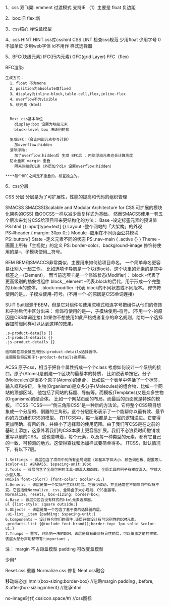 1、css
  双飞翼: emment 过渡模式 支持IE
          （1）主要是 float 负边距

2、box:旧
  flex:新

3、css核心
  弹性盒模型

4、css HINT   HINT.css库csshint  CSS LINT  检查css规范
  少用float
  少用字号
  0不加单位
  少用web字体
  id不用作 样式选择器

5、BFC(块级元素) IFC(行内元素) GFC(grid Layer) FFC（flex)

  BFC渲染:

    生成方式：
      1、float 不为none
      2、position为absolute或fixed
      3、display为inline-block,table-cell,flex,inline-flex
      4、overflow不为visible
      5、根元素（html）


      Box: css基本单位
        display:box 设置为块级元素
        block-level box 块级别的盒

      生成BFC：（会让内部元素参与计算）
        加overflow:hidden
      清除浮动：
        加了overflow:hidden后 生成 BFC后 ，内部浮动元素也会计算高度
      防止垂直 margin 重叠
        隔离同级的元素（外层加个div 设置overflow:hidden）

    ****每个BFC之间是不重叠的，相互独立的。


6、css分层

CSS 分层
分层是为了可扩展性，性能的提高和代码的组织管理

SMACSS
    SMACSS(Scalable and Modular Architecture for CSS 可扩展的模块化架构的CSS)
    像OOCSS一样以减少重复样式为基础。
    然而SMACSS使用一套五个层次来划分CSS给项目带来更结构化的方法：
    Base -设定标签元素的预设值 PS:html {} input[type=text] {}
    Layout -整个网站的「大架构」的外观 PS:#header { margin: 30px 0; }
    Module -应用在不同页面公共模块 PS:.button{}
    State -定义元素不同的状态 PS:.nav–main { .active {} }
    Theme - 画面上所有「主视觉」的定义 PS: border-color、background-image
    修饰符使用的是–，子模块使用__符号。

BEM
    BEM和SMACCS非常类似，主要用来如何给项目命名。
    一个简单命名更容易让别人一起工作。
    比如选项卡导航是一个块(Block)，这个块里的元素的是其中标签之一(Element)，
    而当前选项卡是一个修饰状态(Modifier)：
    block -代表了更高级别的抽象或组件
    block__element -代表.block的后代，用于形成一个完整的.block的整体。
    .block–modifier -代表.block的不同状态或不同版本。
    修饰符使用的是_，子模块使用–符号。(不用一个-的原因是CSS单词连接)

SUIT
    Suit起源于BEM，但是它对组件名使用驼峰式和连字号把组件从他们的修饰和子孙后代中区分出来：
    修饰符使用的是—，子模块使用–符号。(不用一个-的原因是CSS单词连接)
    如果你不想使用如此严格或者复杂的命名规则，给每一个选择器加前缀同样可以达到这样的效果。

    .s-product-details {}
    .t-product-details {}
    .js-product-details {}

    结构属性将会被应用到s-product-details选择器中。
    主题属性将应用于t-product-details选择器。

ACSS
    原子css，相当于把各个属性拆成一个个class
    考虑如何设计一个系统的接口。原子(Atoms)是创建一个区块的最基本的特质，
    比如说表单按钮。分子(Molecules)是很多个原子(Atoms)的组合，
    比如说一个表单中包括了一个标签，输入框和按钮。
    生物(Organisms)是众多分子(Molecules)的组合物，比如一个网站的顶部区域，
    他包括了网站的标题、导航等。而模板(Templates)又是众多生物(Organisms)的结合体。
    比如一个网站页面的布局。而最后的页面就是特殊的模板。
ITCSS
    ITCSS——“倒三角形CSS”是一种新的方法论。它将整个CSS项目想象成一个分层的、倒置的三角形。这个分层图形表示了一个能帮你以最有效、最节约的方式组织CSS的模型。
    在ITCSS中，每一层都是上一层的逻辑递进。它变得更加明确、有目的性，并缩小了选择器的使用范围。由于我们写CSS是在之前的基础上添加，这意外着我们的CSS本质上更容易扩展。我们不必浪费时间撤销或重写以前的CSS。
    这也意味着，每个元素，以及每一种类型的元素，都有它自己的一致、可预测的地方。这使得查找和添加样式要简单得多。 ITCSS，默认情况下，有以下7层。

    1.Settings — 该层包含了项目中的所有全局设置（如基本字体大小、颜色调色板、配置等）。
    $color-ui: #BADA55; $spacing-unit:10px
    2.Tools — 该层包含了全局可用的工具–即混入和函数。全局工具的例子有梯度混入、字体大小混入等。
    @mixin font-color() {font-color: $color-ui;}
    3.Generic — 该层是第一个实际产生CSS的层。它很少改动，并且通常在不同项目中保持不变。它包括像Normalize. css、全局盒子大小规则、CSS重置等。
    Normalize, resets, box-sizing: border-box;
    4.Base — 该层只包含没有样式的html元素选择器。
    ul {list-style: square outside;}
    5.Objects — 该层是第一个包含了基于类的选择器的层。
    .ui-list__item {padding: $spacing-unit;}
    6.Components — 设计符合你们的组件,该层开始设计有可识别性的DOM元素。
    .products-list {@include font-brand();border-top: 1px solid $color-ui;}
    7.Trumps — 重写，只影响一块的DOM。该层是具有最高特异性的层，可以覆盖之前的样式。该层大部分声明都带有!important 。

注：
  margin 不占距盒模型
  padding 可改变盒模型

  少用*

  Reset.css 重置
  Normalize.css 修复
  Neat.css融合

  移动端必加
  html:{box-sizing:border-box} //忽略margin padding
  *,*:before, X:after{box-sizing:inherit} //继承html

  no-image时代
  cssicon.space/#/  //css图标
